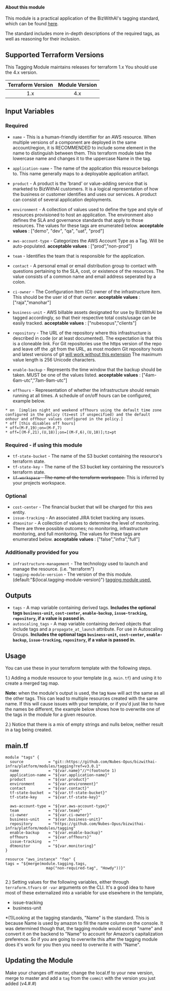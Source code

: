 #### About this module

This module is a practical application of the BizWithAI's tagging standard, which
can be found [here](https://github.com/Nubes-Opus/bizwithai-infra/standards/tagging.md).

The standard includes more in-depth descriptions of the required tags, as well
as reasoning for their inclusion.

## Supported Terraform Versions

This Tagging Module maintains releases for terraform 1.x
You should use the 4.x version.

| Terraform Version | Module Version |
| :---------------: | :------------: |
| 1.x            | 4.x            |

## Input Variables

### Required
- `name`                - This is a human-friendly identifier for an AWS resource. When multiple versions of a
  component are deployed in the same account/region, it is RECOMMENDED to include
  some element in the name to distinguish between them. This terraform module take
  the lowercase name and changes it to the uppercase Name in the tag.
- `application-name`    - The name of the application this resource belongs to. This name
  generally maps to a deployable application artifact.
- `product`             - A product is the 'brand' or value-adding service that is marketed
  to BizWithAI customers. It is a logical representation of how the business or
  customer identifies and uses our services. A product can consist of several
  application deployments.
- `environment`         - A collection of values used to define the type and style of
  resources provisioned to host an application. The environment also defines the
  SLA and governance standards that apply to those resources. The values for these
  tags are enumerated below.
  **acceptable values** : ["demo", "dev", "qa", "uat", "prod"]

- `aws-account-type`	- Categorizes the AWS Account Type as a Tag. Will be auto-populated. **acceptable values** : ["prod","non-prod"]
- `team`                - Identifies the team that is responsible for the application.
- `contact`             - A personal email or email distribution group to contact with questions
  pertaining to the SLA, cost, or existence of the resources. The value consists
  of a common name and email address seperated by a colon.
- `ci-owner` - The Configuration Item (CI) owner of the infrastructure item. This should be the user id of that owner.
  **acceptable values** : ["raja","manohar"]


- `business-unit` - AWS billable assets designated for use by BizWithAI be tagged accordingly, so that their respective total
  costs/usage can be easily tracked.
  **acceptable values** : ["nubesopus","clients"]


- `repository`          - The URL of the repository where this infrastructure is described
  in code (or at least documented). The expectation is that this is a cloneable link.
  For Git repositories use the https version of the repo and leave off the .git from the URL,
  as most modern Git repository hosts and latest versions of git [will work without this extension](https://git-scm.com/book/en/v2/Git-on-the-Server-The-Protocols)
  The maximum value length is 256 Unicode characters.
- `enable-backup`       - Represents the time window that the backup should be taken. MUST be one of the values listed.
  **acceptable values** : ["4am-6am-utc","7am-9am-utc"]
- `offhours`	        - Representation of whether the infrastructure should
  remain running at all times.
  A schedule of on/off hours can be configured, example below.
```* Examples:
* on  [implies night and weekend offhours using the default time zone configured in the policy (tz=est if unspecified) and the default onhour and offhour values configured in the policy.]
* off [this disables off hours]
* off=(M-F,19);on=(M-F,7)
* off=[(M-F,21),(U,18)];on=[(M-F,6),(U,10)];tz=pt
```

### Required - if using this module
- `tf-state-bucket`     - The name of the S3 bucket containing the resource's
  terraform state.
- `tf-state-key`        - The name of the S3 bucket key containing the resource's
  terraform state.
- ~~`tf-workspace`        - The name of the terraform workspace.~~ This is inferred by your projects workspace.

### Optional
- `cost-center`    - The financial bucket that will be charged for this aws
  entity.
- `issue-tracking` - An associated JIRA ticket tracking any issues.
- `dtmonitor` - A collection of values to determine the level of monitoring. There are three possible outcomes; no monitoring, infrastructure monitoring, and full monitoring. The values for these tags are enumerated below.
  **acceptable values** : ["false","infra","full"]


### Additionally provided for you
- `infrastructure-management` - The technology used to launch and manage the
  resource. (i.e. "terraform")
- `tagging-module-version`    - The version of the this module. (default:"${local.tagging-module-version}")
  [tagging module used.](https://github.com/Nubes-Opus/bizwithai-infra/platform/modules/tagging)

Outputs
------
- `tags`                              - A map variable containing derived tags.
  **Includes the optional tags
  `business-unit`, `cost-center`,
  `enable-backup`, `issue-tracking`,
  `repository`, if a value is passed
  in.**
- `autoscaling_tags`                  - A map variable containing derived
  objects that include tags and a
  `propagate_at_launch` attribute. For use
  in Autoscaling Groups.  **Includes the
  optional tags `business-unit`,
  `cost-center`, `enable-backup`,
  `issue-tracking`, `repository`,
  if a value is passed in.**


Usage
-----
You can use these in your terraform template with the following steps.

1.) Adding a module resource to your template (e.g. `main.tf`) and using it
to create a merged tag map.

**Note:** when the module's output is used, the tag `Name` will act the same as
all the other tags. This can lead to multiple resources created with the same
name. If this will cause issues with your template, or if you'd just like to
have the names be different, the example below shows how to overwrite one of
the tags in the module for a given resource.

2.) Notice that there is a mix of empty strings and nulls below, neither result
in a tag being created.

## main.tf
```
module "tags" {
  source           = "git::https://github.com/Nubes-Opus/bizwithai-infra/platform/modules/tagging?ref=v3.0.1"
  name             = "${var.name}"//*(footnote 1)
  application-name = "${var.application-name}"
  product          = "${var.product}"
  environment      = "${var.environment}"
  contact          = "${var.contact}"
  tf-state-bucket  = "${var.tf-state-bucket}"
  tf-state-key     = "${var.tf-state-key}"

  aws-account-type = "${var.aws-account-type}"
  team             = "${var.team}"
  ci-owner         = "${var.ci-owner}"
  business-unit    = "${var.business-unit}"
  repository       = "https://github.com/Nubes-Opus/bizwithai-infra/platform/modules/tagging"
  enable-backup    = "${var.enable-backup}"
  offhours         = "${var.offhours}"
  issue-tracking   = ""
  dtmonitor        = "${var.monitoring}"
}

resource "aws_instance" "foo" {
tags = "${merge(module.tagging.tags,
                  map("non-required-tag", "Howdy"))}"


```

2.) Setting values for the following variables, either through
`terraform.tfvars` or `-var` arguments on the CLI. It's a good idea to have
most of these externalized into a variable for use elsewhere in the template,
- issue-tracking
- business-unit

*(1)Looking at the tagging standards, "Name" is the standard. This is because
Name is used by amazon to fill the name column on the console. It was determined
though that, the tagging module would except "name" and convert it on the
backend to "Name" to account for Amazon's capitalization preference. So if you
are going to overwrite this after the tagging module does it's work for you then
you need to overwrite it with "Name".

## Updating the Module

Make your changes off master, change the local.tf to your new version, merge to master and add a `tag` from the
`commit` with the version you just added (v4.#.#)